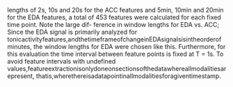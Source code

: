 lengths of 2s, 10s and 20s for the ACC features and 5min, 10min and 20min for the EDA
features, a total of 453 features were calculated for each fixed time point. Note the large dif-
ference in window lengths for EDA vs. ACC; Since the EDA signal is primarily analyzed for
tonicactivityfeatures,andthetimeframeofchangeinEDAsignalsisintheorderofminutes,
the window lengths for EDA were chosen like this. Furthermore, for this evaluation the time
interval between feature points is fixed at T = 1s. To avoid feature intervals with undefined
values,featureextractionisonlydoneonsectionsofthedatawhereallmodalitiesarepresent,
thatis,wherethereisadatapointinallmodalitiesforagiventimestamp.